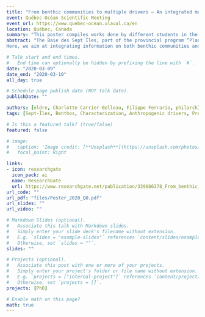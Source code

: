 ```yaml
---
title: "From benthic communities to multiple drivers – An integrated multi-approach study of the Baie des Sept Îles"
event: Québec-Océan Scientific Meeting
event_url: https://www.quebec-ocean.ulaval.ca/en
location: Québec, Canada
summary: "This poster compiles works done by different students in the laboratory. [Best Poster Award]"
abstract: "The Baie des Sept Îles, part of the provincial program “Plan Nord”, hosts one of the largest deep water ports in North America. Many human activities (e.g. fisheries, ore transformation) occur in the bay, which can affect natural ecosystems and potentially modify services they provide. As coastal ecosystems rank among the most vulnerable ecosystems, benthic communities are an ideal marker of ecosystem status.
Here, we aim at integrating information on both benthic communities and potential drivers of impacts to monitor the ecosystem status and to identify management actions. We present the results of a multi-approach study that a) characterized different ecological components in the bay, b) assessed the overall environmental status and c) detected effects of multiple drivers on benthic species. With this study, we provide an integrative framework to monitor the status of coastal benthic ecosystems and pave the way to inform managers on actionable policies in industrial harbour areas."

# Talk start and end times.
#   End time can optionally be hidden by prefixing the line with `#`.
date: "2020-03-09"
date_end: "2020-03-10"
all_day: true

# Schedule page publish date (NOT talk date).
publishDate: ""

authors: [eldre, Charlotte Carrier-Belleau, Filippo Ferrario, philarch]
tags: [Sept-Îles, Benthos, Characterization, Anthropogenic drivers, Prediction, Indicators, Mesocosms]

# Is this a featured talk? (true/false)
featured: false

# image:
#   caption: 'Image credit: [**Unsplash**](https://unsplash.com/photos/bzdhc5b3Bxs)'
#   focal_point: Right

links:
- icon: researchgate
  icon_pack: ai
  name: ResearchGate
  url: https://www.researchgate.net/publication/339886378_From_benthic_communities_to_multiple_drivers_an_integrated_multi-approach_study_of_the_Baie_des_Sept_Iles
url_code: ""
url_pdf: "files/Poster_2020_QO.pdf"
url_slides: ""
url_video: ""

# Markdown Slides (optional).
#   Associate this talk with Markdown slides.
#   Simply enter your slide deck's filename without extension.
#   E.g. `slides = "example-slides"` references `content/slides/example-slides.md`.
#   Otherwise, set `slides = ""`.
slides: ""

# Projects (optional).
#   Associate this post with one or more of your projects.
#   Simply enter your project's folder or file name without extension.
#   E.g. `projects = ["internal-project"]` references `content/project/deep-learning/index.md`.
#   Otherwise, set `projects = []`.
projects: [PhD]

# Enable math on this page?
math: true
---
```

